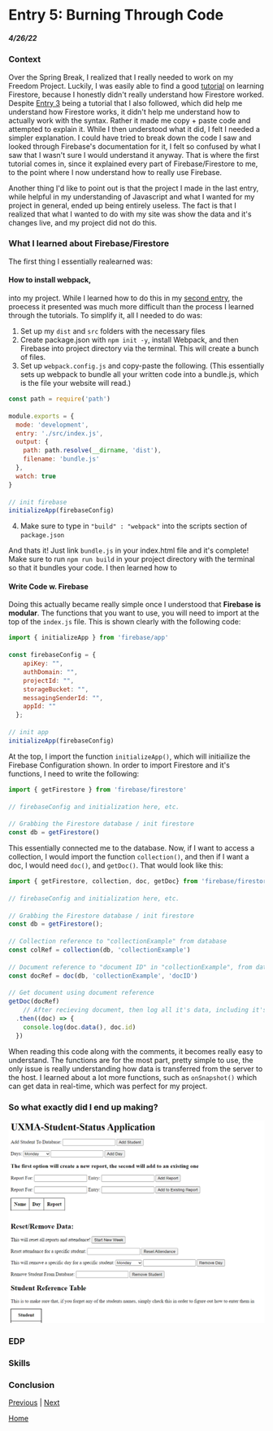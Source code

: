 # Entry 5: Burning Through Code
##### 4/26/22

### Context

Over the Spring Break, I realized that I really needed to work on my Freedom Project. Luckily, I was easily able to find a good [tutorial](https://www.youtube.com/watch?v=9zdvmgGsww0&list=PL4cUxeGkcC9jERUGvbudErNCeSZHWUVlb) on learning Firestore, because I honestly didn't really understand how Firestore worked. Despite [Entry 3](entry03.md) being a tutorial that I also followed, which did help me understand how Firestore works, it didn't help me understand how to actually work with the syntax. Rather it made me copy + paste code and attempted to explain it. While I then understood what it did, I felt I needed a simpler explanation. I could have tried to break down the code I saw and looked through Firebase's documentation for it, I felt so confused by what I saw that I wasn't sure I would understand it anyway. That is where the first tutorial comes in, since it explained every part of Firebase/Firestore to me, to the point where I now understand how to really use Firebase. 

Another thing I'd like to point out is that the project I made in the last entry, while helpful in my understanding of Javascript and what I wanted for my project in general, ended up being entirely useless. The fact is that I realized that what I wanted to do with my site was show the data and it's changes live, and my project did not do this. 

### What I learned about Firebase/Firestore

The first thing I essentially realearned was:
#### **How to install webpack,**
into my project. While I learned how to do this in my [second entry](entry02.md), the proecess it presented was much more difficult than the process I learned through the tutorials. To simplify it, all I needed to do was:
1. Set up my `dist` and `src` folders with the necessary files
2. Create package.json with `npm init -y`, install Webpack, and then Firebase into project directory via the terminal. This will create a bunch of files. 
3. Set up `webpack.config.js` and copy-paste the following. (This essentially sets up webpack to bundle all your written code into a bundle.js, which is the file your website will read.)
``` javascript
const path = require('path')

module.exports = {
  mode: 'development',
  entry: './src/index.js',
  output: {
    path: path.resolve(__dirname, 'dist'),
    filename: 'bundle.js'
  },
  watch: true
}

// init firebase
initializeApp(firebaseConfig)
```

4. Make sure to type in `"build" : "webpack"` into the scripts section of `package.json`

And thats it! Just link `bundle.js` in your index.html file and it's complete! Make sure to run `npm run build` in your project directory with the terminal so that it bundles your code. I then learned how to

#### **Write Code w. Firebase**

Doing this actually became really simple once I understood that **Firebase is modular**. The functions that you want to use, you will need to import at the top of the `index.js` file. This is shown clearly with the following code:

``` javascript
import { initializeApp } from 'firebase/app'

const firebaseConfig = {
    apiKey: "",
    authDomain: "",
    projectId: "",
    storageBucket: "",
    messagingSenderId: "",
    appId: ""
  };

// init app
initializeApp(firebaseConfig)
```

At the top, I import the function `initializeApp()`, which will initiailize the Firebase Configuration shown. In order to import Firestore and it's functions, I need to write the following:

``` javascript
import { getFirestore } from 'firebase/firestore'

// firebaseConfig and initialization here, etc. 

// Grabbing the Firestore database / init firestore
const db = getFirestore()
```

This essentially connected me to the database. Now, if I want to access a collection, I would import the function `collection()`, and then if I want a doc, I would need `doc()`, and `getDoc()`. That would look like this:

``` javascript
import { getFirestore, collection, doc, getDoc} from 'firebase/firestore'

// firebaseConfig and initialization here, etc.

// Grabbing the Firestore database / init firestore
const db = getFirestore();

// Collection reference to "collectionExample" from database
const colRef = collection(db, 'collectionExample')

// Document reference to "document ID" in "collectionExample", from database
const docRef = doc(db, 'collectionExample', 'docID')

// Get document using document reference
getDoc(docRef)
    // After recieving document, then log all it's data, including it's ID, to the consoele. 
  .then((doc) => {
    console.log(doc.data(), doc.id)
  })
```

When reading this code along with the comments, it becomes really easy to understand. The functions are for the most part, pretty simple to use, the only issue is really understanding how data is transferred from the server to the host. I learned about a lot more functions, such as `onSnapshot()` which can get data in real-time, which was perfect for my project. 

### So what exactly did I end up making?

![Prototype](https://github.com/jancarloa0524/sep11-freedom-project/blob/main/imgs/prototype-img.png?raw=true)
### EDP

### Skills

### Conclusion


[Previous](entry04.md) | [Next](entry06.md)

[Home](../README.md)
